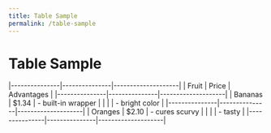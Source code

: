 ```yaml
---
title: Table Sample
permalink: /table-sample
---
```


# Table Sample

|---------------|---------------|--------------------|
| Fruit         | Price         | Advantages         |
|---------------|---------------|--------------------|
| Bananas       | $1.34         | - built-in wrapper |
|               |               | - bright color     |
|---------------|---------------|--------------------|
| Oranges       | $2.10         | - cures scurvy     |
|               |               | - tasty            |
|---------------|---------------|--------------------|